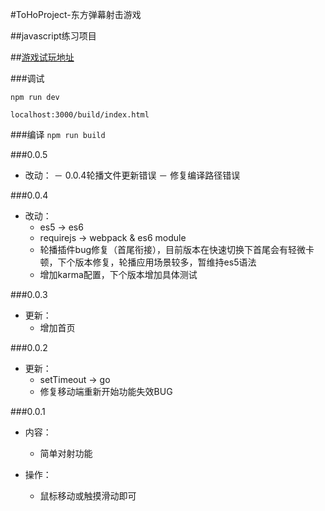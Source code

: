 #ToHoProject-东方弹幕射击游戏

##javascript练习项目


##[游戏试玩地址](https://keyves.github.io/ToHoProject)
	

###调试

`npm run dev`

`localhost:3000/build/index.html`



###编译
`npm run build`



###0.0.5
* 改动：
  － 0.0.4轮播文件更新错误
  － 修复编译路径错误


###0.0.4
* 改动：
  - es5 -> es6
  - requirejs -> webpack & es6 module
  - 轮播插件bug修复（首尾衔接），目前版本在快速切换下首尾会有轻微卡顿，下个版本修复，轮播应用场景较多，暂维持es5语法
  - 增加karma配置，下个版本增加具体测试


###0.0.3
* 更新：
  - 增加首页


###0.0.2
* 更新：
  - setTimeout -> go
  - 修复移动端重新开始功能失效BUG


###0.0.1
* 内容：
  - 简单对射功能
	
* 操作：
  - 鼠标移动或触摸滑动即可